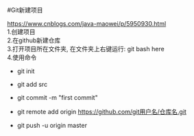 #Git新建项目  

https://www.cnblogs.com/java-maowei/p/5950930.html  
1.创建项目  
2.在github新建仓库  
3.打开项目所在文件夹, 在文件夹上右键运行: git bash here  
4.使用命令  
 * git init
      
 * git add src
      
 * git commit -m  "first commit"
      
 * git remote add origin https://github.com/git用户名/仓库名.git
      
 * git push  -u origin master    
 
 